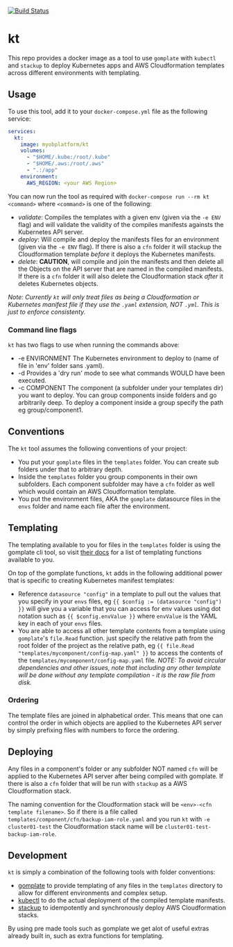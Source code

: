 [![Build Status](https://travis-ci.org/MYOB-Technology/kt.svg?branch=master)](https://travis-ci.org/MYOB-Technology/kt)

# kt

This repo provides a docker image as a tool to use `gomplate` with `kubectl` and `stackup` to deploy Kubernetes apps and AWS Cloudformation templates across different environments with templating.

## Usage

To use this tool, add it to your `docker-compose.yml` file as the following service:

```yaml
services:
  kt:
    image: myobplatform/kt
    volumes:
      - "$HOME/.kube:/root/.kube"
      - "$HOME/.aws:/root/.aws"
      - ".:/app"
    environment:
      AWS_REGION: <your AWS Region>
```

You can now run the tool as required with `docker-compose run --rm kt <command>` where `<command>` is one of the following:

* *validate*: Compiles the templates with a given env (given via the `-e ENV` flag) and will validate the validity of the compiles manifests againsts the Kubernetes API server.
* *deploy*: Will compile and deploy the manifests files for an environment (given via the `-e ENV` flag). If there is also a `cfn` folder it will stackup the Cloudformation template *before* it deploys the Kubernetes manifests.
* *delete*: **CAUTION**, will compile and join the manifests and then delete all the Objects on the API server that are named in the compiled manifests. If there is a `cfn` folder it will also delete the Cloudformation stack *after* it deletes Kubernetes objects.

*Note: Currently `kt` will only treat files as being a Cloudformation or Kubernetes manifest file if they use the `.yaml` extension, NOT `.yml`. This is just to enforce consistenty.*

### Command line flags

`kt` has two flags to use when running the commands above:

* -e ENVIRONMENT  The Kubernetes environment to deploy to (name of file in 'env' folder sans .yaml).
* -d Provides a 'dry run' mode to see what commands WOULD have been executed.
* -c COMPONENT  The component (a subfolder under your templates dir) you want to deploy. You can group components inside folders and go arbitrarily deep. To deploy a component inside a group specify the path eg group/component1.

## Conventions

The `kt` tool assumes the following conventions of your project:

* You put your `gomplate` files in the `templates` folder. You can create sub folders under that to arbitrary depth.
* Inside the `templates` folder you group components in their own subfolders. Each component subfolder may have a `cfn` folder as well which would contain an AWS Cloudformation template.
* You put the environment files, AKA the `gomplate` datasource files in the `envs` folder and name each file after the environment.

## Templating

The templating available to you for files in the `templates` folder is using the gomplate cli tool, so visit [their docs](https://gomplate.hairyhenderson.ca/syntax/) for a list of templating functions available to you.

On top of the gomplate functions, `kt` adds in the following additional power that is specific to creating Kubernetes manifest templates:

* Reference `datasource "config"` in a template to pull out the values that you specify in your `envs` files, eg `{{ $config := (datasource "config") }}` will give you a variable that you can access for env values using dot notation such as `{{ $config.envValue }}` where `envValue` is the YAML key in each of your `envs` files.
* You are able to access all other template contents from a template using `gomplate`'s `file.Read` function. just specify the relative path from the root folder of the project as the relative path, eg `{{ file.Read "templates/mycomponent/config-map.yaml" }}` to access the contents of the `templates/mycomponent/config-map.yaml` file. _NOTE: To avoid circular dependencies and other issues, note that including any other template will be done without any template compilation - it is the raw file from disk._

### Ordering

The template files are joined in alphabetical order. This means that one can control the order in which objects are applied to the Kubernetes API server by simply prefixing files with numbers to force the ordering.

## Deploying

Any files in a component's folder or any subfolder NOT named `cfn` will be applied to the Kubernetes API server after being compiled with gomplate. If there is also a `cfn` folder that will be run with `stackup` as a AWS Cloudformation stack.

The naming convention for the Cloudformation stack will be `<env>-<cfn template filename>`. So if there is a file called `templates/component/cfn/backup-iam-role.yaml` and you run `kt` with `-e cluster01-test` the Cloudformation stack name will be `cluster01-test-backup-iam-role`.

## Development

`kt` is simply a combination of the following tools with folder conventions:

* [gomplate](https://gomplate.hairyhenderson.ca/) to provide templating of any files in the `templates` directory to allow for different environments and complex setup.
* [kubectl](https://kubernetes.io/docs/tasks/tools/install-kubectl/) to do the actual deployment of the compiled template manifests.
* [stackup](https://github.com/realestate-com-au/stackup) to idempotently and synchronously deploy AWS Cloudformation stacks.

By using pre made tools such as gomplate we get alot of useful extras already built in, such as extra functions for templating.
